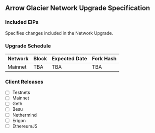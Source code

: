 ## Arrow Glacier Network Upgrade Specification

### Included EIPs
Specifies changes included in the Network Upgrade.

### Upgrade Schedule

| Network | Block      | Expected Date | Fork Hash    |
| --------|------------|---------------|--------------|
| Mainnet | TBA | TBA | TBA |

### Client Releases

 - [ ] Testnets
 - [ ]  Mainnet
   - [ ]  Geth
   - [ ]  Besu
   - [ ]  Nethermind
   - [ ]  Erigon
   - [ ]  EthereumJS 
